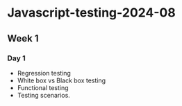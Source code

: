 # Javascript-testing-2024-08

## Week 1

### Day 1

- Regression testing
- White box vs Black box testing
- Functional testing
- Testing scenarios.